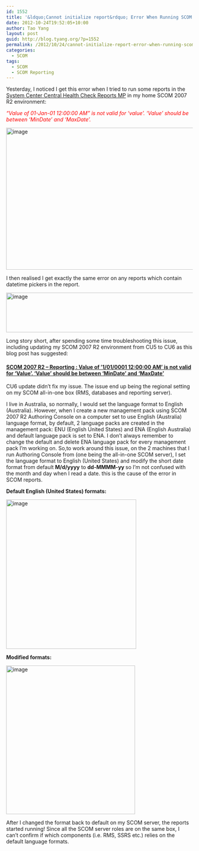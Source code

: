 ```yaml
---
id: 1552
title: '&ldquo;Cannot initialize report&rdquo; Error When Running SCOM Reports'
date: 2012-10-24T19:52:05+10:00
author: Tao Yang
layout: post
guid: http://blog.tyang.org/?p=1552
permalink: /2012/10/24/cannot-initialize-report-error-when-running-scom-reports/
categories:
  - SCOM
tags:
  - SCOM
  - SCOM Reporting
---
```

Yesterday, I noticed I get this error when I tried to run some reports in the <a href="http://www.systemcentercentral.com/BlogDetails/tabid/143/IndexID/73350/Default.aspx">System Center Central Health Check Reports MP</a> in my home SCOM 2007 R2 environment:

<span style="color: #ff0000;"><em>“Value of 01-Jan-01 12:00:00 AM” is not valid for ‘value’. ‘Value’ should be between ‘MinDate’ and ‘MaxDate’.</em></span>

<a href="http://blog.tyang.org/wp-content/uploads/2012/10/image19.png"><img style="background-image: none; padding-top: 0px; padding-left: 0px; display: inline; padding-right: 0px; border: 0px;" title="image" src="http://blog.tyang.org/wp-content/uploads/2012/10/image_thumb19.png" alt="image" width="580" height="383" border="0" /></a>

I then realised I get exactly the same error on any reports which contain datetime pickers in the report.

<a href="http://blog.tyang.org/wp-content/uploads/2012/10/image20.png"><img style="background-image: none; padding-top: 0px; padding-left: 0px; display: inline; padding-right: 0px; border: 0px;" title="image" src="http://blog.tyang.org/wp-content/uploads/2012/10/image_thumb20.png" alt="image" width="580" height="107" border="0" /></a>

Long story short, after spending some time troubleshooting this issue, including updating my SCOM 2007 R2 environment from CU5 to CU6 as this blog post has suggested:
<h4><a href="http://scug.be/christopher/2012/04/06/scom-2007-r2-reporting-value-of-1-01-0001-12-00-00-am-is-not-valid-for-value-value-should-be-between-mindate-and-maxdate/">SCOM 2007 R2 – Reporting : Value of ’1/01/0001 12:00:00 AM’ is not valid for ‘Value’. ‘Value’ should be between ‘MinDate’ and ‘MaxDate’</a></h4>
CU6 update didn’t fix my issue. The issue end up being the regional setting on my SCOM all-in-one box (RMS, databases and reporting server).

I live in Australia, so normally, I would set the language format to English (Australia). However, when I create a new management pack using SCOM 2007 R2 Authoring Console on a computer set to use English (Australia) language format, by default, 2 language packs are created in the management pack: ENU (English United States) and ENA (English Australia) and default language pack is set to ENA. I don’t always remember to change the default and delete ENA language pack for every management pack I’m working on. So,to work around this issue, on the 2 machines that I run Authoring Console from (one being the all-in-one SCOM server), I set the language format to English (United States) and modify the short date format from default <strong>M/d/yyyy</strong> to <strong>dd-MMMM-yy </strong>so I’m not confused with the month and day when I read a date. this is the cause of the error in SCOM reports.

<strong>Default English (United States) formats:</strong>

<a href="http://blog.tyang.org/wp-content/uploads/2012/10/image21.png"><img style="background-image: none; padding-top: 0px; padding-left: 0px; display: inline; padding-right: 0px; border: 0px;" title="image" src="http://blog.tyang.org/wp-content/uploads/2012/10/image_thumb21.png" alt="image" width="351" height="403" border="0" /></a>

<strong>Modified formats:</strong>

<a href="http://blog.tyang.org/wp-content/uploads/2012/10/image22.png"><img style="background-image: none; padding-top: 0px; padding-left: 0px; display: inline; padding-right: 0px; border: 0px;" title="image" src="http://blog.tyang.org/wp-content/uploads/2012/10/image_thumb22.png" alt="image" width="348" height="401" border="0" /></a>

After I changed the format back to default on my SCOM server, the reports started running! Since all the SCOM server roles are on the same box, I can’t confirm if which components (i.e. RMS, SSRS etc.) relies on the default language formats.